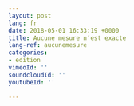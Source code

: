 ```yaml
---
layout: post
lang: fr
date: 2018-05-01 16:33:19 +0000
title: Aucune mesure n’est exacte
lang-ref: aucunemesure
categories:
- edition
vimeoId: ''
soundcloudId: ''
youtubeId: ''

---
```

